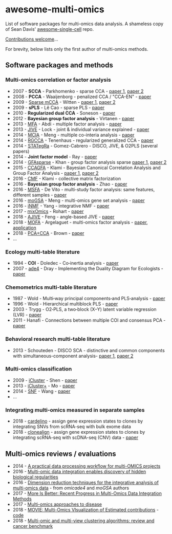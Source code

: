 # awesome-multi-omics

List of software packages for multi-omics data analysis. A
shameless copy of Sean Davis'
[awesome-single-cell](https://github.com/seandavi/awesome-single-cell)
repo.

[Contributions welcome](https://github.com/mikelove/awesome-multi-omics/blob/master/CONTRIBUTING.md)...

For brevity, below lists only the first author of multi-omics methods.

## Software packages and methods

### Multi-omics correlation or factor analysis

- 2007 - **SCCA** - Parkhomenko - sparse CCA - [paper 1](https://www.ncbi.nlm.nih.gov/pmc/articles/PMC2367499/), [paper 2](https://doi.org/10.2202/1544-6115.1406) 
- 2008 - **PCCA** - Waaijenborg - penalized CCA / "CCA-EN" - [paper](https://doi.org/10.2202/1544-6115.1329)
- 2009 - [Sparse mCCA](https://CRAN.r-project.org/package=PMA) - Witten - [paper 1](https://www.ncbi.nlm.nih.gov/pmc/articles/PMC2697346/), [paper 2](https://www.ncbi.nlm.nih.gov/pmc/articles/PMC2861323/)
- 2009 - **sPLS** - Lê Cao - sparse PLS - [paper](https://www.ncbi.nlm.nih.gov/pmc/articles/PMC2640358/)
- 2010 - **Regularized dual CCA** - Soneson - [paper](https://doi.org/10.1186/1471-2105-11-191)
- 2012 - **Bayesian group factor analysis** - Virtanen - [paper](http://proceedings.mlr.press/v22/virtanen12.html)
- 2013 - [MFA](https://cran.r-project.org/package=FactoMineR) - Abdi - multiple factor analysis - [paper](https://doi.org/10.1002/wics.1246)
- 2013 - [JIVE](https://genome.unc.edu/jive/) - Lock - joint & individual variance explained - [paper](https://www.ncbi.nlm.nih.gov/pmc/articles/PMC3671601/)
- 2014 - [MCIA](https://bioconductor.org/packages/omicade4) - Meng - multiple co-interia analysis - [paper](https://www.ncbi.nlm.nih.gov/pmc/articles/PMC4053266/)
- 2014 - [RGCCA](https://cran.r-project.org/package=RGCCA) - Tenenhaus - regularized generalized CCA - [paper](https://www.ncbi.nlm.nih.gov/pubmed/24550197)
- 2014 - [STATegRa](https://bioconductor.org/packages/STATegRa) - Gomez-Cabrero - DISCO, JIVE, & O2PLS (several papers)
- 2014 - **Joint factor model** - Ray - [paper](https://doi.org/10.1093/bioinformatics/btu064)
- 2014 - [GFAsparse](https://research.cs.aalto.fi/pml/software/GFAsparse/) - Khan - group factor analysis sparse [paper 1](https://www.ncbi.nlm.nih.gov/pmc/articles/PMC4147909/), [paper 2](https://doi.org/10.1093/bioinformatics/btw207)
- 2015 - [CCAGFA](https://cran.r-project.org/package=CCAGFA) - Klami - Bayesian Canonical Correlation Analysis and Group Factor Analysis - [paper 1](https://ieeexplore.ieee.org/document/6985615), [paper 2](http://www.jmlr.org/papers/v18/16-509.html)
- 2016 - [CMF](https://cran.r-project.org/package=CMF) - Klami - collective matrix factorization
- 2016 - **Bayesian group factor analysis** - Zhao - [paper](https://arxiv.org/abs/1411.2698)
- 2016 - [MSFA](https://github.com/rdevito/MSFA) - De Vito - multi-study factor analysis: same features, different samples - [paper](https://arxiv.org/abs/1611.06350)
- 2016 - [moGSA](https://bioconductor.org/packages/mogsa) - Meng - multi-omics gene set analysis - [paper](https://www.biorxiv.org/content/10.1101/046904v2)
- 2016 - [iNMF](https://github.com/yangzi4/iNMF) - Yang - integrative NMF - [paper](https://www.ncbi.nlm.nih.gov/pmc/articles/pmid/26377073/)
- 2017 - [mixOmics](https://bioconductor.org/packages/mixOmics) - Rohart - [paper](https://doi.org/10.1371/journal.pcbi.1005752)
- 2018 - [AJIVE](https://github.com/idc9/r_jive) - Feng - angle-based JIVE - [paper](https://arxiv.org/abs/1704.02060)
- 2018 - [MOFA](https://github.com/bioFAM/MOFA) - Argelaguet - multi-omics factor analysis - [paper](http://msb.embopress.org/content/14/6/e8124), [application](https://www.biorxiv.org/content/10.1101/519207v1)
- 2018 - [PCA+CCA](https://github.com/pachterlab/PCACCA/) - Brown - [paper](https://www.biorxiv.org/content/early/2018/07/09/364448)
- ...

### Ecology multi-table literature

- 1994 - **COI** - Doledec - Co‐inertia analysis - [paper](https://doi.org/10.1111/j.1365-2427.1994.tb01741.x)
- 2007 - [ade4](https://CRAN.r-project.org/package=ade4) - Dray - Implementing the Duality Diagram for Ecologists - [paper](http://dx.doi.org/10.18637/jss.v022.i04)

### Chemometrics multi-table literature

- 1987 - Wold - Multi‐way principal components‐and PLS‐analysis - [paper](https://doi.org/10.1002/cem.1180010107)
- 1996 - Wold - Hierarchical multiblock PLS - [paper](https://doi.org/10.1002/(SICI)1099-128X(199609)10:5/6%3C463::AID-CEM445%3E3.0.CO;2-L)
- 2003 - Trygg - O2‐PLS, a two‐block (X–Y) latent variable regression (LVR) - [paper](https://doi.org/10.1002/cem.775)
- 2011 - Hanafi - Connections between multiple COI and consensus PCA - [paper](https://doi.org/10.1016/j.chemolab.2010.05.010)

### Behavioral research multi-table literature

- 2013 - Schouteden - DISCO SCA - distinctive and common components with simultaneous-component analysis- [paper 1](https://www.ncbi.nlm.nih.gov/pubmed/23361416), [paper 2](https://www.ncbi.nlm.nih.gov/pubmed/24178130)

### Multi-omics classification

- 2009 - [iCluster](https://cran.r-project.org/package=iCluster) - Shen - [paper](https://www.ncbi.nlm.nih.gov/pmc/articles/PMC2800366/)
- 2013 - [iCluster+](https://bioconductor.org/packages/iClusterPlus) - Mo - [paper](https://www.ncbi.nlm.nih.gov/pmc/articles/PMC3600490/)
- 2014 - [SNF](http://compbio.cs.toronto.edu/SNF/SNF/Software.html) - Wang - [paper](https://www.ncbi.nlm.nih.gov/pubmed/24464287)
- ...

### Integrating multi-omics measured in separate samples

- 2018 - [cardelino](https://github.com/PMBio/cardelino) - assign gene expression states to clones by integrating SNVs from scRNA-seq with bulk exome data
- 2018 - [clonealign](https://github.com/kieranrcampbell/clonealign) - assign gene expression states to clones by integrating scRNA-seq with scDNA-seq (CNV) data - [paper](https://www.biorxiv.org/content/early/2018/06/11/344309)

## Multi-omics reviews / evaluations

- 2014 - [A practical data processing workflow for multi-OMICS projects](https://doi.org/10.1016/j.bbapap.2013.02.029)
- 2016 - [Multi-omic data integration enables discovery of hidden biological regularities](https://www.nature.com/articles/ncomms13091)
- 2016 - [Dimension reduction techniques for the integrative analysis of multi-omics data](https://doi.org/10.1093/bib/bbv108) - from *omicade4* and *moGSA* authors
- 2017 - [More Is Better: Recent Progress in Multi-Omics Data Integration Methods](https://doi.org/10.3389/fgene.2017.00084)
- 2017 - [Multi-omics approaches to disease](https://genomebiology.biomedcentral.com/articles/10.1186/s13059-017-1215-1)
- 2018 - [MOVIE: Multi-Omics VIsualization of Estimated contributions](https://www.biorxiv.org/content/early/2018/07/29/379115) - [code](https://github.com/mccabes292/movie)
- 2018 - [Multi-omic and multi-view clustering algorithms: review and cancer benchmark](https://doi.org/10.1093/nar/gky889)
